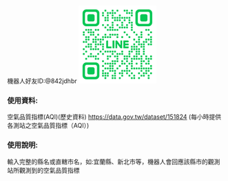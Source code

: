 機器人好友ID:@842jdhbr
![image](https://github.com/trial1025/Linebot-AirQuality/blob/master/S_gainfriends_2dbarcodes_GW.png)
### 使用資料:
空氣品質指標(AQI)(歷史資料) https://data.gov.tw/dataset/151824
(每小時提供各測站之空氣品質指標（AQI）)

### 使用說明:
輸入完整的縣名或直轄市名，如:宜蘭縣、新北市等，機器人會回應該縣市的觀測站所觀測到的空氣品質指標
